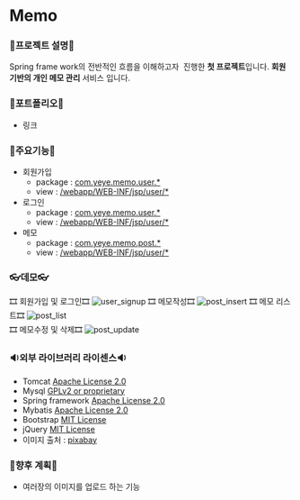 # Memo

### 🎫프로젝트 설명🎫
 Spring frame work의 전반적인 흐름을 이해하고자  진행한 <b>첫 프로젝트</b>입니다. <b>회원기반의 개인 메모 관리</b> 서비스 입니다. 
 
### 🎨포트폴리오🎨
 - 링크
 
### 🛒주요기능🛒
 - 회원가입
   - package : [com.yeye.memo.user.*](https://github.com/Hyejung85/Spring_memo_0817/tree/develope/src/main/java/com/yeye/memo/user/)
   - view : [/webapp/WEB-INF/jsp/user/*](https://github.com/Hyejung85/Spring_memo_0817/tree/develope/src/main/webapp/WEB-INF/jsp/user/)
 - 로그인
   - package : [com.yeye.memo.user.*](https://https://github.com/Hyejung85/Ohmykids_0910/tree/develope/src/main/java/com/yeye/ohmykids/user/)
   - view :  [/webapp/WEB-INF/jsp/user/*](https://github.com/Hyejung85/Spring_memo_0817/tree/develope/src/main/webapp/WEB-INF/jsp/user/)
 - 메모
   - package : [com.yeye.memo.post.*](https://github.com/Hyejung85/Spring_memo_0817/tree/develope/src/main/java/com/yeye/memo/post/)
   - view :  [/webapp/WEB-INF/jsp/user/*](https://github.com/Hyejung85/Spring_memo_0817/tree/develope/src/main/webapp/WEB-INF/jsp/post/)
 

### 👓데모👓
  🎞 회원가입 및 로그인🎞
   ![user_signup](https://user-images.githubusercontent.com/86756576/137442772-44f8daf5-fc9b-4d32-a0a2-63887766932c.gif)
  🎞 메모작성🎞
   ![post_insert](https://user-images.githubusercontent.com/86756576/137442992-c721b3ff-afe1-4052-a1d4-ed77f692ce76.gif) 
  🎞 메모 리스트🎞
   ![post_list](https://user-images.githubusercontent.com/86756576/137443022-ce8e7ea3-3307-4c2d-ae06-48e4d6b9ec46.gif)  
  🎞 메모수정 및 삭제🎞
   ![post_update](https://user-images.githubusercontent.com/86756576/137443542-10ca1e8a-e903-4006-a931-75b31e0bfc51.gif)

### 🔉외부 라이브러리 라이센스🔉
 - Tomcat [Apache License 2.0](https://www.apache.org/licenses/LICENSE-2.0) 
 - Mysql [GPLv2 or proprietary](https://www.gnu.org/licenses/gpl-3.0.html)
 - Spring framework [Apache License 2.0](https://www.apache.org/licenses/LICENSE-2.0)  
 - Mybatis [Apache License 2.0](https://www.apache.org/licenses/LICENSE-2.0)
 - Bootstrap [MIT License](https://opensource.org/licenses/MIT)
 - jQuery [MIT License](https://opensource.org/licenses/MIT)
 - 이미지 출처 : [pixabay](https://pixabay.com/ko/)
 
 ### 🎁향후 계획🎁
  - 여러장의 이미지를 업로드 하는 기능

